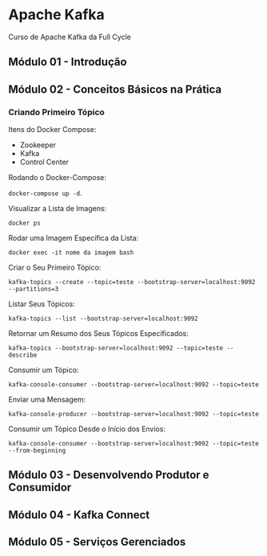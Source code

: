 # Apache Kafka

Curso de Apache Kafka da Full Cycle

## Módulo 01 - Introdução

## Módulo 02 - Conceitos Básicos na Prática

### Criando Primeiro Tópico

Itens do Docker Compose:

- Zookeeper
- Kafka
- Control Center

Rodando o Docker-Compose: 

`docker-compose up -d`. 

Visualizar a Lista de Imagens: 

`docker ps` 

Rodar uma Imagem Específica da Lista: 

`docker exec -it nome da imagem bash`

Criar o Seu Primeiro Tópico:

`kafka-topics --create --topic=teste --bootstrap-server=localhost:9092 --partitions=3`

Listar Seus Tópicos:

`kafka-topics --list --bootstrap-server=localhost:9092`

Retornar um Resumo dos Seus Tópicos Especificados:

`kafka-topics --bootstrap-server=localhost:9092 --topic=teste --describe`

Consumir um Tópico:

`kafka-console-consumer --bootstrap-server=localhost:9092 --topic=teste`

Enviar uma Mensagem:

`kafka-console-producer --bootstrap-server=localhost:9092 --topic=teste`

Consumir um Tópico Desde o Início dos Envios:

`kafka-console-consumer --bootstrap-server=localhost:9092 --topic=teste --from-beginning`

## Módulo 03 - Desenvolvendo Produtor e Consumidor

## Módulo 04 - Kafka Connect

## Módulo 05 - Serviços Gerenciados